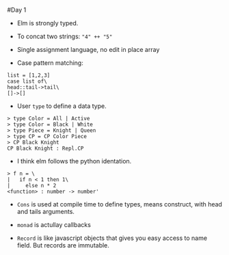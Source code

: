 #Day 1

- Elm is strongly typed.
- To concat two strings: `"4" ++ "5"`
- Single assignment language, no edit in place array

- Case pattern matching:
```
list = [1,2,3]
case list of\
head::tail->tail\
[]->[]
```

- User `type` to define a data type.

```
> type Color = All | Active
> type Color = Black | White
> type Piece = Knight | Queen
> type CP = CP Color Piece
> CP Black Knight
CP Black Knight : Repl.CP
```

- I think elm follows the python identation.

```
> f n = \
|   if n < 1 then 1\
|     else n * 2
<function> : number -> number'
```

- `Cons` is used at compile time to define types, means construct, with head and tails arguments. 

- `monad` is actullay callbacks

- `Record` is like javascript objects that gives you easy access to name field. But records are immutable.